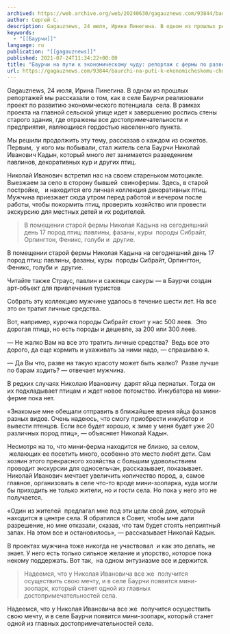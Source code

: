```yaml
---
archived: https://web.archive.org/web/20240630/gagauznews.com/93844/baurchi-na-puti-k-ekonomicheskomu-chudu-reportazh-s-fermy-po-razvedeniyu-ekzoticheskih-ptits.html
author: Сергей С.
description: Gagauznews, 24 июля, Ирина Пинегина. В одном из прошлых репортажей мы рассказали о том, как в селе Баурчи реализовали проект по развитию экономического потенциала  села. В рамках проекта на главной сельской улице идет к завершению роспись стены старого здания, где отражены все достопримечательности и предприятия, являющиеся гордостью населенного пункта. Мы решили продолжить эту тему, рассказав о каждом из сюжетов. Первым,  у кого мы побывали, стал житель села Баурчи Николай Иванович Кадын, который много лет занимается разведением павлинов, декоративных кур и других птиц. Николай Иванович встретил нас на своем стареньком мотоцикле. Выезжаем за село в сторону бывшей  свинофермы. Здесь, в старой […]
keywords:
  - "[[Баурчи]]"
language: ru
publication: "[[gagauznews]]"
published: 2021-07-24T11:34:22+00:00
title: "Баурчи на пути к экономическому чуду: репортаж с фермы по разведению экзотических птиц"
url: https://gagauznews.com/93844/baurchi-na-puti-k-ekonomicheskomu-chudu-reportazh-s-fermy-po-razvedeniyu-ekzoticheskih-ptits.html
---
```


Gagauznews, 24 июля, Ирина Пинегина. В одном из прошлых репортажей мы рассказали о том, как в селе Баурчи реализовали проект по развитию экономического потенциала  села. В рамках проекта на главной сельской улице идет к завершению роспись стены старого здания, где отражены все достопримечательности и предприятия, являющиеся гордостью населенного пункта.

Мы решили продолжить эту тему, рассказав о каждом из сюжетов. Первым,  у кого мы побывали, стал житель села Баурчи Николай Иванович Кадын, который много лет занимается разведением павлинов, декоративных кур и других птиц.

Николай Иванович встретил нас на своем стареньком мотоцикле. Выезжаем за село в сторону бывшей  свинофермы. Здесь, в старой постройке,   и находится его личная коллекция декоративных птиц. Мужчина приезжает сюда утром перед работой и вечером после работы, чтобы покормить птиц, проверить хозяйство или провести экскурсию для местных детей и их родителей.

> В помещении старой фермы Николая Кадына на сегодняшний день 17 пород птиц: павлины, фазаны, куры  породы Сибрайт, Орпингтон, Феникс, голуби и  другие.

В помещении старой фермы Николая Кадына на сегодняшний день 17 пород птиц: павлины, фазаны, куры  породы Сибрайт, Орпингтон, Феникс, голуби и  другие.



Читайте также Страус, павлин и саженцы сакуры — в Баурчи создан арт-объект для привлечения туристов

Собрать эту коллекцию мужчине удалось в течение шести лет. На все это он тратит личные средства.

Вот, например, курочка породы Сибрайт стоит у нас 500 леев.  Это дорогая птица, но есть породы и дешевле, за 200 или 300 леев.

— Не жалко Вам на все это тратить личные средства?  Ведь все это дорого, да еще кормить и ухаживать за ними надо, — спрашиваю я.

— Да Вы что, разве на такую красоту может быть жалко?  Разве лучше по барам ходить? — отвечает мужчина.

В редких случаях Николаю Ивановичу  дарят яйца пернатых. Тогда он их подкладывает птицам и ждет новое потомство. Инкубатора на мини-ферме пока нет.



«Знакомые мне обещали отправить в ближайшее время яйца фазанов разных видов. Очень надеюсь, что смогу приобрести инкубатор и вывести птенцов. Если все будет хорошо, к зиме у меня будет уже 20 различных пород птиц», — объясняет Николай Кадын.

Несмотря на то, что мини-ферма находится не близко, за селом,  желающих ее посетить много, особенно это место любят дети. Сам хозяин этого прекрасного хозяйства с большим удовольствием проводит экскурсии для односельчан, рассказывает, показывает. Николай Иванович мечтает увеличить количество пород, а, самое главное, организовать в селе что-то вроде мини-зоопарка, куда могли бы приходить не только жители, но и гости села. Но пока у него это не получается.

«Один из жителей  предлагал мне под эти цели свой дом, который находится в центре села. Я обратился в Совет, чтобы мне дали разрешение, но мне отказали, сказав, что там будет стоять неприятный запах. На этом все и остановилось», — рассказывает Николай Кадын.

В проектах мужчина тоже никогда не участвовал  и как это делать, не знает. У него есть только сильное желание и упорство, которое пока некому поддержать. Вот так,  на одном энтузиазме все и держится.

> Надеемся, что у Николая Ивановича все же  получится осуществить свою мечту, и в селе Баурчи появится мини-зоопарк, который станет одной из главных достопримечательностей села.

Надеемся, что у Николая Ивановича все же  получится осуществить свою мечту, и в селе Баурчи появится мини-зоопарк, который станет одной из главных достопримечательностей села.